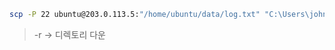 ```bash
scp -P 22 ubuntu@203.0.113.5:"/home/ubuntu/data/log.txt" "C:\Users\john\Downloads\"
```

> -r -> 디렉토리 다운